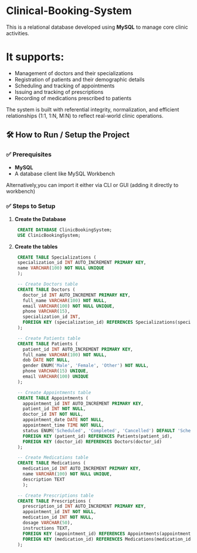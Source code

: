 # Clinical-Booking-System   
This is a relational database developed using **MySQL** to manage core clinic activities. 
# It supports:
- Management of doctors and their specializations
- Registration of patients and their demographic details
- Scheduling and tracking of appointments
- Issuing and tracking of prescriptions
- Recording of medications prescribed to patients

The system is built with referential integrity, normalization, and efficient relationships (1:1, 1:N, M:N) to reflect real-world clinic operations.


## 🛠️ How to Run / Setup the Project
### ✅ Prerequisites
- **MySQL** 
- A database client like MySQL Workbench
  
Alternatively,you can import it either via CLI or GUI (adding it directly to workbench)

### ✅ Steps to Setup

1. **Create the Database**
   ```sql
    CREATE DATABASE ClinicBookingSystem;
    USE ClinicBookingSystem;

1. **Create the tables**
   ```sql
    CREATE TABLE Specializations (
    specialization_id INT AUTO_INCREMENT PRIMARY KEY,
    name VARCHAR(100) NOT NULL UNIQUE
    );

    -- Create Doctors table
    CREATE TABLE Doctors (
      doctor_id INT AUTO_INCREMENT PRIMARY KEY,
      full_name VARCHAR(100) NOT NULL,
      email VARCHAR(100) NOT NULL UNIQUE,
      phone VARCHAR(15),
      specialization_id INT,
      FOREIGN KEY (specialization_id) REFERENCES Specializations(specialization_id)
    );

    -- Create Patients table
    CREATE TABLE Patients (
      patient_id INT AUTO_INCREMENT PRIMARY KEY,
      full_name VARCHAR(100) NOT NULL,
      dob DATE NOT NULL,
      gender ENUM('Male', 'Female', 'Other') NOT NULL,
      phone VARCHAR(15) UNIQUE,
      email VARCHAR(100) UNIQUE
    );

    -- Create Appointments table
    CREATE TABLE Appointments (
      appointment_id INT AUTO_INCREMENT PRIMARY KEY,
      patient_id INT NOT NULL,
      doctor_id INT NOT NULL,
      appointment_date DATE NOT NULL,
      appointment_time TIME NOT NULL,
      status ENUM('Scheduled', 'Completed', 'Cancelled') DEFAULT 'Scheduled',
      FOREIGN KEY (patient_id) REFERENCES Patients(patient_id),
      FOREIGN KEY (doctor_id) REFERENCES Doctors(doctor_id)
    );

    -- Create Medications table
    CREATE TABLE Medications (
      medication_id INT AUTO_INCREMENT PRIMARY KEY,
      name VARCHAR(100) NOT NULL UNIQUE,
      description TEXT
      );

    -- Create Prescriptions table
    CREATE TABLE Prescriptions (
      prescription_id INT AUTO_INCREMENT PRIMARY KEY,
      appointment_id INT NOT NULL,
      medication_id INT NOT NULL,
      dosage VARCHAR(50),
      instructions TEXT,
      FOREIGN KEY (appointment_id) REFERENCES Appointments(appointment_id),
      FOREIGN KEY (medication_id) REFERENCES Medications(medication_id)
    );
